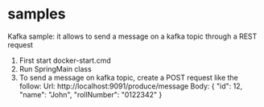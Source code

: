 # samples
Kafka sample: it allows to send a message on a kafka topic through a REST request

1. First start docker-start.cmd
2. Run SpringMain class
3. To send a message on kafka topic, create a POST request like the follow:
Url: http://localhost:9091/produce/message
Body: 
{
    "id": 12,
    "name": "John",
    "rollNumber": "0122342"
}
